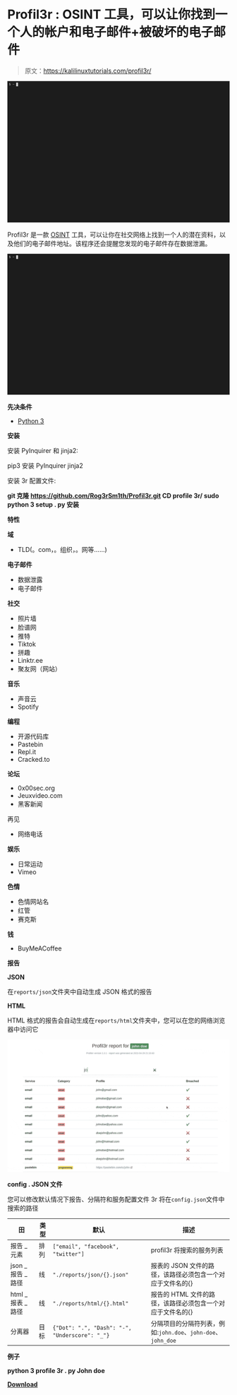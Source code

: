 # Profil3r : OSINT 工具，可以让你找到一个人的帐户和电子邮件+被破坏的电子邮件

> 原文：<https://kalilinuxtutorials.com/profil3r/>

[![Profil3r : OSINT Tool That Allows You To Find A Person’S Accounts And Emails + Breached Emails](img/6d03de40a73342498c41465ad4e5448c.png "Profil3r : OSINT Tool That Allows You To Find A Person’S Accounts And Emails + Breached Emails")](https://1.bp.blogspot.com/-ANxhZk9xrWs/YI0WjLTmPXI/AAAAAAAAI8g/1NBxEkhYxAMVKm6Wg95u7_u5wM0B2_x5QCLcBGAsYHQ/s1470/68747470733a2f2f692e696d6775722e636f6d2f687a6d664367302e676966.gif)

Profil3r 是一款 [OSINT](https://en.wikipedia.org/wiki/Open-source_intelligence) 工具，可以让你在社交网络上找到一个人的潜在资料，以及他们的电子邮件地址。该程序还会提醒您发现的电子邮件存在数据泄漏。

![Profil3r : OSINT Tool That Allows You To Find A Person’S Accounts And Emails + Breached Emails](img/6d03de40a73342498c41465ad4e5448c.png "Profil3r : OSINT Tool That Allows You To Find A Person’S Accounts And Emails + Breached Emails")

**先决条件**

*   [Python 3](https://www.python.org/)

**安装**

安装 PyInquirer 和 jinja2:

pip3 安装 PyInquirer jinja2

安装 3r 配置文件:

**git 克隆 https://github.com/Rog3rSm1th/Profil3r.git
CD profile 3r/
sudo python 3 setup . py 安装**

**特性**

**域**

*   TLD(。com，。组织，。网等……)

**电子邮件**

*   数据泄露
*   电子邮件

**社交**

*   照片墙
*   脸谱网
*   推特
*   Tiktok
*   拼趣
*   Linktr.ee
*   聚友网（网站）

**音乐**

*   声音云
*   Spotify

**编程**

*   开源代码库
*   Pastebin
*   Repl.it
*   Cracked.to

**论坛**

*   0x00sec.org
*   Jeuxvideo.com
*   黑客新闻

再见

*   网络电话

**娱乐**

*   日常运动
*   Vimeo

**色情**

*   色情网站名
*   红管
*   赛克斯

**钱**

*   BuyMeACoffee

**报告**

**JSON**

在`reports/json`文件夹中自动生成 JSON 格式的报告

**HTML**

HTML 格式的报告会自动生成在`reports/html`文件夹中，您可以在您的网络浏览器中访问它

![](img/fcc9f76f3332aac9c9403ffe102074ac.png)

**config . JSON 文件**

您可以修改默认情况下报告、分隔符和服务配置文件 3r 将在`config.json`文件中搜索的路径

| 田 | 类型 | 默认 | 描述 |
| --- | --- | --- | --- |
| 报告 _ 元素 | 排列 | `["email", "facebook", "twitter"]` | profil3r 将搜索的服务列表 |
| json _ 报告 _ 路径 | 线 | `"./reports/json/{}.json"` | 报表的 JSON 文件的路径，该路径必须包含一个对应于文件名的{} |
| html _ 报表 _ 路径 | 线 | `"./reports/html/{}.html"` | 报告的 HTML 文件的路径，该路径必须包含一个对应于文件名的{} |
| 分离器 | 目标 | `{"Dot": ".", "Dash": "-", "Underscore": "_"}` | 分隔项目的分隔符列表，例如:`john.doe`、`john-doe`、`john_doe` |

**例子**

**python 3 profile 3r . py John doe**

[**Download**](https://github.com/Rog3rSm1th/Profil3r)